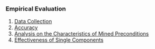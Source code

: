 ### Empirical Evaluation

1. [Data Collection](eval-data)
2. [Accuracy](eval-accuracy)
3. [Analysis on the Characteristics of Mined Preconditions](eval-analysis)
4. [Effectiveness of Single Components](eval-component)
